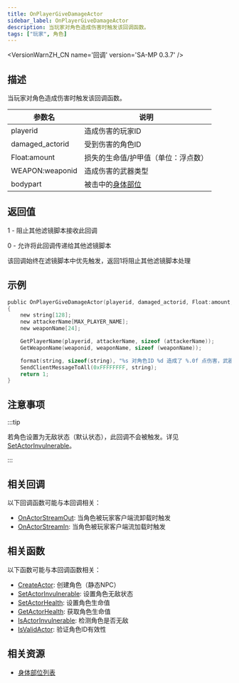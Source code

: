 ```yaml
---
title: OnPlayerGiveDamageActor
sidebar_label: OnPlayerGiveDamageActor
description: 当玩家对角色造成伤害时触发该回调函数。
tags: ["玩家", 角色]
---
```


<VersionWarnZH_CN name='回调' version='SA-MP 0.3.7' />

## 描述

当玩家对角色造成伤害时触发该回调函数。

| 参数名          | 说明                                       |
| --------------- | ------------------------------------------ |
| playerid        | 造成伤害的玩家ID                           |
| damaged_actorid | 受到伤害的角色ID                           |
| Float:amount    | 损失的生命值/护甲值（单位：浮点数）        |
| WEAPON:weaponid | 造成伤害的武器类型                         |
| bodypart        | 被击中的[身体部位](../resources/bodyparts) |

## 返回值

1 - 阻止其他滤镜脚本接收此回调

0 - 允许将此回调传递给其他滤镜脚本

该回调始终在滤镜脚本中优先触发，返回1将阻止其他滤镜脚本处理

## 示例

```c
public OnPlayerGiveDamageActor(playerid, damaged_actorid, Float:amount, WEAPON:weaponid, bodypart)
{
    new string[128];
    new attackerName[MAX_PLAYER_NAME];
    new weaponName[24];

    GetPlayerName(playerid, attackerName, sizeof (attackerName));
    GetWeaponName(weaponid, weaponName, sizeof (weaponName));

    format(string, sizeof(string), "%s 对角色ID %d 造成了 %.0f 点伤害，武器：%s", attackerName, damaged_actorid, amount, weaponName);
    SendClientMessageToAll(0xFFFFFFFF, string);
    return 1;
}
```

## 注意事项

:::tip

若角色设置为无敌状态（默认状态），此回调不会被触发。详见[SetActorInvulnerable](../functions/SetActorInvulnerable)。

:::

## 相关回调

以下回调函数可能与本回调相关：

- [OnActorStreamOut](OnActorStreamOut): 当角色被玩家客户端流卸载时触发
- [OnActorStreamIn](OnActorStreamOut): 当角色被玩家客户端流加载时触发

## 相关函数

以下函数可能与本回调函数相关：

- [CreateActor](../functions/CreateActor): 创建角色（静态NPC）
- [SetActorInvulnerable](../functions/SetActorInvulnerable): 设置角色无敌状态
- [SetActorHealth](../functions/SetActorHealth): 设置角色生命值
- [GetActorHealth](../functions/GetActorHealth): 获取角色生命值
- [IsActorInvulnerable](../functions/IsActorInvulnerable): 检测角色是否无敌
- [IsValidActor](../functions/IsValidActor): 验证角色ID有效性

## 相关资源

- [身体部位列表](../resources/bodyparts)

